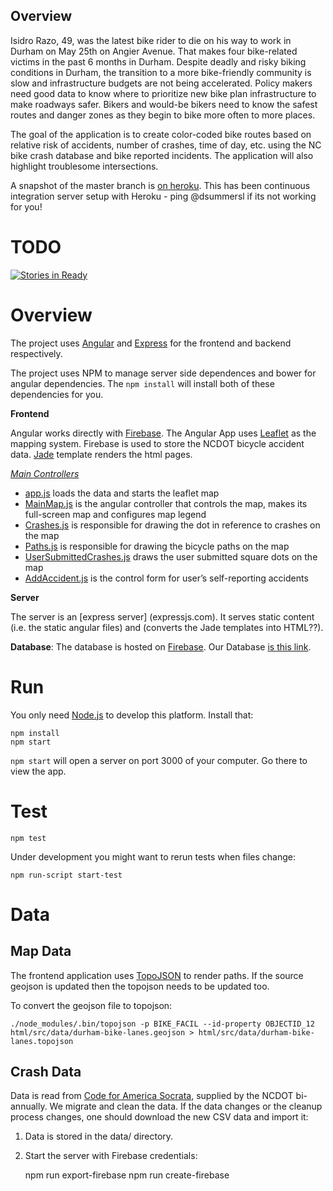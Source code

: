 Overview
--------
Isidro Razo, 49, was the latest bike rider to die on his way to work in Durham on May 25th on Angier Avenue. That makes four bike-related victims in the past 6 months in Durham. Despite deadly and risky biking conditions in Durham, the transition to a more bike-friendly community is slow and infrastructure budgets are not being accelerated. Policy makers need good data to know where to prioritize new bike plan infrastructure to make roadways safer. Bikers and would-be bikers need to know the safest routes and danger zones as they begin to bike more often to more places.

The goal of the application is to create color-coded bike routes based on relative risk of accidents, number of crashes, time of day, etc. using the NC bike crash database and bike reported incidents. The application will also highlight troublesome intersections.

A snapshot of the master branch is [on heroku](http://bikesafetee.herokuapp.com/). This has been continuous integration server setup with Heroku - ping @dsummersl if its not working for you!

# TODO

[![Stories in Ready](https://badge.waffle.io/bikesafety/bikesafety.svg?label=ready&title=Ready)](http://waffle.io/bikesafety/bikesafety)

Overview
========

The project uses [Angular](https://angularjs.org/) and [Express](http://expressjs.com/) for the frontend and backend respectively. 

The project uses NPM to manage server side dependences and bower for angular dependencies. The `npm install` will install both of these dependencies for you.

**Frontend**

Angular works directly with [Firebase](https://www.firebase.com/). The Angular App uses [Leaflet](http://leafletjs.com/) as the mapping system. Firebase is used to store the NCDOT bicycle accident data. [Jade](http://jade-lang.com/) template renders the html pages. 

[*Main Controllers*](https://github.com/BikeSafety/BikeSafety/tree/master/html/includes/angular)

* [app.js](https://github.com/BikeSafety/BikeSafety/blob/master/html/includes/angular/app.js) loads the data and starts the leaflet map
* [MainMap.js](https://github.com/BikeSafety/BikeSafety/blob/master/html/includes/angular/MainMap.js) is the angular controller that controls the map, makes its full-screen map and configures map legend 
* [Crashes.js](https://github.com/BikeSafety/BikeSafety/blob/master/html/includes/angular/Crashes.js) is responsible for drawing the dot in reference to crashes on the map
* [Paths.js](https://github.com/BikeSafety/BikeSafety/blob/master/html/includes/angular/Paths.js) is responsible for drawing the bicycle paths on the map
* [UserSubmittedCrashes.js](https://github.com/BikeSafety/BikeSafety/blob/master/html/includes/angular/UserSubmittedCrashes.js) draws the user submitted square dots on the map
* [AddAccident.js](https://github.com/BikeSafety/BikeSafety/blob/master/html/includes/angular/AddAccident.js) is the control form for user’s self-reporting accidents

**Server**

The server is an [express server] (expressjs.com). It serves static content (i.e. the static angular files) and (converts the Jade templates into HTML??).


**Database**: The database is hosted on [Firebase](http://firebase.com). Our Database [is this link](https://bikesafety.firebaseio.com/).

Run
===

You only need [Node.js](http://nodejs.org) to develop this platform. Install that:

    npm install
    npm start

`npm start` will open a server on port 3000 of your computer. Go there to view the app.

# Test

    npm test

Under development you might want to rerun tests when files change:

    npm run-script start-test

# Data

## Map Data

The frontend application uses [TopoJSON](https://github.com/mbostock/topojson)
to render paths. If the source geojson is updated then the topojson needs to be
updated too.

To convert the geojson file to topojson:

    ./node_modules/.bin/topojson -p BIKE_FACIL --id-property OBJECTID_12 html/src/data/durham-bike-lanes.geojson > html/src/data/durham-bike-lanes.topojson

## Crash Data

Data is read from [Code for America Socrata](https://brigades.opendatanetwork.com/TRANSPORTATION/North-Carolina-Bicycle-Crash-Data/5tve-iede), supplied by the NCDOT bi-annually. We migrate and clean
the data. If the data changes or the cleanup process changes, one should
download the new CSV data and import it:

1. Data is stored in the data/ directory.
2. Start the server with Firebase credentials:

    npm run export-firebase
    npm run create-firebase
